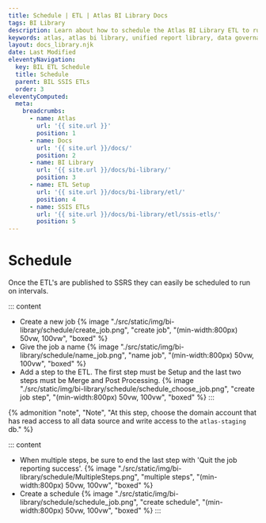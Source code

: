 ```yaml
---
title: Schedule | ETL | Atlas BI Library Docs
tags: BI Library
description: Learn about how to schedule the Atlas BI Library ETL to run periodically on your SSIS server.
keywords: atlas, atlas bi library, unified report library, data governance, database, etl, schedule, run, ssis
layout: docs_library.njk
date: Last Modified
eleventyNavigation:
  key: BIL ETL Schedule
  title: Schedule
  parent: BIL SSIS ETLs
  order: 3
eleventyComputed:
  meta:
    breadcrumbs:
      - name: Atlas
        url: '{{ site.url }}'
        position: 1
      - name: Docs
        url: '{{ site.url }}/docs/'
        position: 2
      - name: BI Library
        url: '{{ site.url }}/docs/bi-library/'
        position: 3
      - name: ETL Setup
        url: '{{ site.url }}/docs/bi-library/etl/'
        position: 4
      - name: SSIS ETLs
        url: '{{ site.url }}/docs/bi-library/etl/ssis-etls/'
        position: 5
---
```


# Schedule

Once the ETL's are published to SSRS they can easily be scheduled to run on intervals.

::: content

- Create a new job
  {% image "./src/static/img/bi-library/schedule/create_job.png", "create job", "(min-width:800px) 50vw, 100vw", "boxed" %}
- Give the job a name
  {% image "./src/static/img/bi-library/schedule/name_job.png", "name job", "(min-width:800px) 50vw, 100vw", "boxed" %}
- Add a step to the ETL. The first step must be Setup and the last two steps must be Merge and Post Processing.
  {% image "./src/static/img/bi-library/schedule/schedule_choose_job.png", "create job step", "(min-width:800px) 50vw, 100vw", "boxed" %}
  :::

{% admonition
  "note",
  "Note",
  "At this step, choose the domain account that has read access to all data source and write access to the ``atlas-staging`` db."
%}

::: content

- When multiple steps, be sure to end the last step with 'Quit the job reporting success'.
  {% image "./src/static/img/bi-library/schedule/MultipleSteps.png", "multiple steps", "(min-width:800px) 50vw, 100vw", "boxed" %}
- Create a schedule
  {% image "./src/static/img/bi-library/schedule/schedule_job.png", "create schedule", "(min-width:800px) 50vw, 100vw", "boxed" %}
  :::
